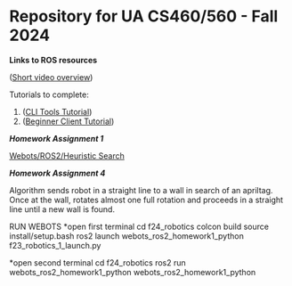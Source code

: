 # Repository for UA CS460/560 - Fall 2024

**Links to ROS resources**

([Short video overview](
https://vimeo.com/639236696))


Tutorials to complete: 

1. ([CLI Tools Tutorial](https://docs.ros.org/en/humble/Tutorials/Beginner-CLI-Tools.html))
2. ([Beginner Client Tutorial](https://docs.ros.org/en/humble/Tutorials/Beginner-Client-Libraries.html))


***Homework Assignment 1***

[Webots/ROS2/Heuristic Search](./Homework1/Assignment.md)



***Homework Assignment 4***

Algorithm sends robot in a straight line to a wall in search of an apriltag. Once at the wall, rotates almost one full rotation and proceeds in a straight line until a new wall is found.

RUN WEBOTS
*open first terminal
cd f24_robotics
colcon build
source install/setup.bash
ros2 launch webots_ros2_homework1_python f23_robotics_1_launch.py

*open second terminal
cd f24_robotics
ros2 run webots_ros2_homework1_python webots_ros2_homework1_python